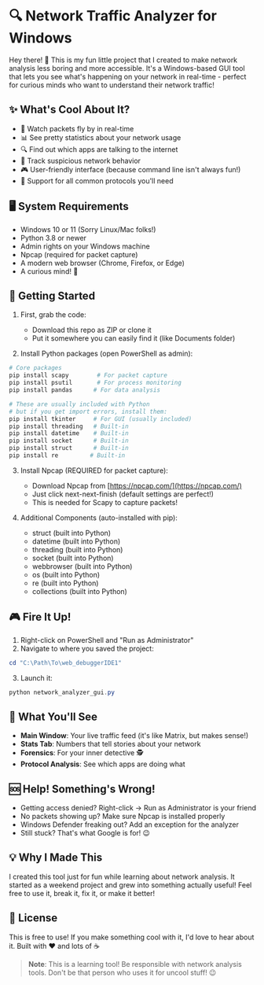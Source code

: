 # 🔍 Network Traffic Analyzer for Windows

Hey there! 👋 This is my fun little project that I created to make network analysis less boring and more accessible. It's a Windows-based GUI tool that lets you see what's happening on your network in real-time - perfect for curious minds who want to understand their network traffic!

## ✨ What's Cool About It?

- 🚀 Watch packets fly by in real-time
- 📊 See pretty statistics about your network usage
- 🔍 Find out which apps are talking to the internet
- 🎯 Track suspicious network behavior
- 🎮 User-friendly interface (because command line isn't always fun!)
- 📱 Support for all common protocols you'll need

## 🖥️ System Requirements

- Windows 10 or 11 (Sorry Linux/Mac folks!)
- Python 3.8 or newer
- Admin rights on your Windows machine
- Npcap (required for packet capture)
- A modern web browser (Chrome, Firefox, or Edge)
- A curious mind! 🧠

## 🚀 Getting Started

1. First, grab the code:
   - Download this repo as ZIP or clone it
   - Put it somewhere you can easily find it (like Documents folder)

2. Install Python packages (open PowerShell as admin):
```powershell
# Core packages
pip install scapy        # For packet capture
pip install psutil       # For process monitoring
pip install pandas      # For data analysis

# These are usually included with Python
# but if you get import errors, install them:
pip install tkinter     # For GUI (usually included)
pip install threading   # Built-in
pip install datetime    # Built-in
pip install socket      # Built-in
pip install struct      # Built-in
pip install re         # Built-in
```

3. Install Npcap (REQUIRED for packet capture):
   - Download Npcap from [https://npcap.com/](https://npcap.com/)
   - Just click next-next-finish (default settings are perfect!)
   - This is needed for Scapy to capture packets!

4. Additional Components (auto-installed with pip):
   - struct (built into Python)
   - datetime (built into Python)
   - threading (built into Python)
   - socket (built into Python)
   - webbrowser (built into Python)
   - os (built into Python)
   - re (built into Python)
   - collections (built into Python)

## 🎮 Fire It Up!

1. Right-click on PowerShell and "Run as Administrator"
2. Navigate to where you saved the project:
```powershell
cd "C:\Path\To\web_debuggerIDE1"
```
3. Launch it:
```powershell
python network_analyzer_gui.py
```

## 🎯 What You'll See

- **Main Window**: Your live traffic feed (it's like Matrix, but makes sense!)
- **Stats Tab**: Numbers that tell stories about your network
- **Forensics**: For your inner detective 🕵️
- **Protocol Analysis**: See which apps are doing what

## 🆘 Help! Something's Wrong!

- Getting access denied? Right-click → Run as Administrator is your friend
- No packets showing up? Make sure Npcap is installed properly
- Windows Defender freaking out? Add an exception for the analyzer
- Still stuck? That's what Google is for! 😉

## 💡 Why I Made This

I created this tool just for fun while learning about network analysis. It started as a weekend project and grew into something actually useful! Feel free to use it, break it, fix it, or make it better!

## 📝 License

This is free to use! If you make something cool with it, I'd love to hear about it. Built with ❤️ and lots of ☕

> **Note**: This is a learning tool! Be responsible with network analysis tools. Don't be that person who uses it for uncool stuff! 😉
